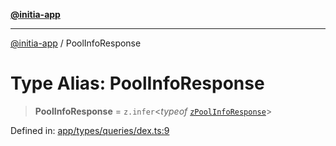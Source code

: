 [**@initia-app**](../types.md)

***

[@initia-app](../types.md) / PoolInfoResponse

# Type Alias: PoolInfoResponse

> **PoolInfoResponse** = `z.infer`\<*typeof* [`zPoolInfoResponse`](../variables/zPoolInfoResponse.md)\>

Defined in: [app/types/queries/dex.ts:9](https://github.com/hanwong/app-v2/blob/b6cc29462bca0bededdcec342d091f91e17e428a/app/types/queries/dex.ts#L9)
